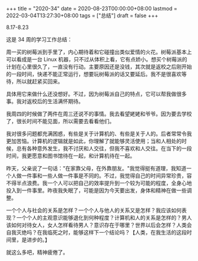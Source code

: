 +++
title = "2020-34"
date = 2020-08-23T00:00:00+08:00
lastmod = 2022-03-04T13:27:30+08:00
tags = ["总结"]
draft = false
+++

8.17-8.23

这是 34 周的学习工作总结：

周一买的树莓派到手里了，内心期待着和它碰撞出类似爱情的火花。树莓派基本上可以看成是一台
Linux
机器，只不过从体积上看，它有点娇小。想买个树莓派的计划在心里很久了，一直没有行动。主要原因还是没钱，其次就是返校之后刚开始的一段时间，快递不能正常运行，想要玩树莓派的话又要延后。我不是很喜欢等待，所以就赶紧买回来。

具体用它来做什么还没想好。不过，因为树莓派自己的特点，它可以帮我做很多事。我对返校后的生活满怀期待。

我周四的时候做了两件在周三还说不的事情。我去看望姥姥和爷爷。因为要去学校了，很长时间不能见面，所以需要去看看他们。

我对很多问题都充满困惑，有些是关于计算机的、有些是关于人的。后者常常令我更加苦恼。计算机的逻辑就是如此，你理解了就能够灵活使用；当和人相处的时候，总有各种意外发生，我不讨厌和人交往，但我不喜欢和人交往。在当下的一段时间，我更愿意和图书馆待在一起，和计算机待在一起。

昨天，父亲说了一句话："在家靠父母，在外靠朋友。"我觉得挺有道理，我知道一个人做一件事和一些人做一件事是不同的。不过，我觉得自己的时间异常珍贵，容不得半点浪费。我一个人可以把自己的效率提升到一个较为可能的程度，全身心地投入到一件事里。昨夜我失眠了，可能是因为今天要出发，身体和精神在做一些调整。

一个个人与社会的关系是怎样？一个个人与他人的关系又是怎样？我应该如何表现？一个个人的主观意识能够退化到何种程度？计算机和人的关系是怎样的？男人该如何对待女人，女人怎样看待男人？意识存在于哪里？世界以后会怎样？人类会自我灭绝吗？在我临死之时，能够这样下一个结论吗？【人类，在我生活的这段时间里，是进步的。】

就这么多吧，精神疲倦了。